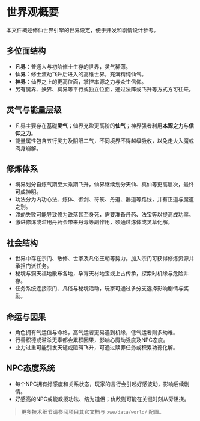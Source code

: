 # 世界观概要

本文件概述修仙世界引擎的世界设定，便于开发和剧情设计参考。

## 多位面结构
- **凡界**：普通人与初阶修士生存的世界，灵气稀薄。
- **仙界**：修士渡劫飞升后进入的高维世界，充满精纯仙气。
- **神界**：仙界之上的更高位面，掌控本源之力与众生信仰。
- 另有魔界、妖界、冥界等平行或独立位面，通过法阵或飞升等方式方可往来。

## 灵气与能量层级
- 凡界主要存在基礎**灵气**；仙界充盈更高阶的**仙气**；神界强者利用**本源之力**与**信仰之力**。
- 能量属性包含五行灵力及阴阳二气，不同境界不得越级吸收，以免走火入魔或肉身崩解。

## 修炼体系
- 境界划分自炼气期至大乘期飞升，仙界继续划分天仙、真仙等更高层次，最终可成神明。
- 功法分为内功心法、炼体、御剑、符箓、丹道、器道等路线，并有正道与魔道之别。
- 渡劫失败可能导致修为跌落甚至身死，需要准备丹药、法宝等以提高成功率。
- 激进修炼或滥用丹药会带来丹毒等副作用，须通过炼体或灵草化解。

## 社会结构
- 世界中存在宗门、散修、世家及凡俗王朝等势力。加入宗门可获得修炼资源并承担门派任务。
- 秘境与洞天福地散布各地，孕育天材地宝或上古传承，探索时机缘与危险并存。
- 任务系统连接宗门、凡俗与秘境活动，玩家可通过多分支选择影响剧情与奖励。

## 命运与因果
- 角色拥有气运值与命格，高气运者更易遇到机缘，低气运者则多劫难。
- 行善积德或滥杀无辜都会累积因果，影响心魔劫强度及NPC态度。
- 业力过重可能引发天谴或阻碍飞升，可通过赎罪任务或积累功德化解。

## NPC态度系统
- 每个NPC拥有好感度和关系状态，玩家的言行会引起好感波动，影响后续剧情。
- 好感高的NPC或能教授功法、结为道侣；仇敌则可能在关键时刻从旁阻挠。

> 更多技术细节请参阅项目其它文档与 `xwe/data/world/` 配置。
